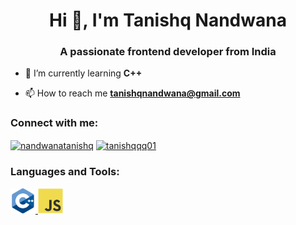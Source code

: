<h1 align="center">Hi 👋, I'm Tanishq Nandwana</h1>
<h3 align="center">A passionate frontend developer from India</h3>

- 🌱 I’m currently learning **C++**

- 📫 How to reach me **tanishqnandwana@gmail.com**

<h3 align="left">Connect with me:</h3>
<p align="left">
<a href="https://twitter.com/nandwanatanishq" target="blank"><img align="center" src="https://raw.githubusercontent.com/rahuldkjain/github-profile-readme-generator/master/src/images/icons/Social/twitter.svg" alt="nandwanatanishq" height="30" width="40" /></a>
<a href="https://instagram.com/tanishqqq01" target="blank"><img align="center" src="https://raw.githubusercontent.com/rahuldkjain/github-profile-readme-generator/master/src/images/icons/Social/instagram.svg" alt="tanishqqq01" height="30" width="40" /></a>
</p>

<h3 align="left">Languages and Tools:</h3>
<p align="left"> <a href="https://www.w3schools.com/cpp/" target="_blank" rel="noreferrer"> <img src="https://raw.githubusercontent.com/devicons/devicon/master/icons/cplusplus/cplusplus-original.svg" alt="cplusplus" width="40" height="40"/> </a> <a href="https://developer.mozilla.org/en-US/docs/Web/JavaScript" target="_blank" rel="noreferrer"> <img src="https://raw.githubusercontent.com/devicons/devicon/master/icons/javascript/javascript-original.svg" alt="javascript" width="40" height="40"/> </a> </p>
